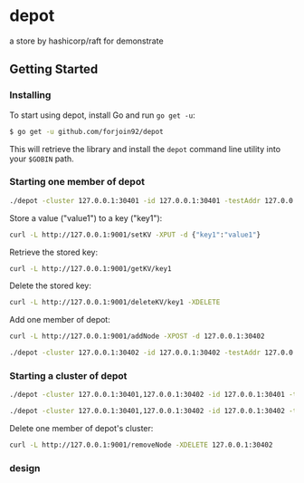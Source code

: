 # depot
a store by hashicorp/raft for demonstrate

## Getting Started

### Installing

To start using depot, install Go and run `go get -u`:

```sh
$ go get -u github.com/forjoin92/depot
```

This will retrieve the library and install the `depot` command line utility into
your `$GOBIN` path.

### Starting one member of depot

```sh
./depot -cluster 127.0.0.1:30401 -id 127.0.0.1:30401 -testAddr 127.0.0.1 -testPort 9001
```

Store a value ("value1") to a key ("key1"):

```sh
curl -L http://127.0.0.1:9001/setKV -XPUT -d {"key1":"value1"}
```

Retrieve the stored key:

```sh
curl -L http://127.0.0.1:9001/getKV/key1
```

Delete the stored key:

```sh
curl -L http://127.0.0.1:9001/deleteKV/key1 -XDELETE
```

Add one member of depot:

```sh
curl -L http://127.0.0.1:9001/addNode -XPOST -d 127.0.0.1:30402

./depot -cluster 127.0.0.1:30402 -id 127.0.0.1:30402 -testAddr 127.0.0.1 -testPort 9002
```

### Starting a cluster of depot

```sh
./depot -cluster 127.0.0.1:30401,127.0.0.1:30402 -id 127.0.0.1:30401 -testAddr 127.0.0.1 -testPort 9001

./depot -cluster 127.0.0.1:30401,127.0.0.1:30402 -id 127.0.0.1:30402 -testAddr 127.0.0.1 -testPort 9002
```

Delete one member of depot's cluster:

```sh
curl -L http://127.0.0.1:9001/removeNode -XDELETE 127.0.0.1:30402
```

### design
